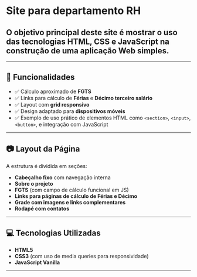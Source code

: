 ﻿# Site para departamento RH


 ## O objetivo principal deste site é mostrar o uso das tecnologias **HTML**, **CSS** e **JavaScript** na construção de uma aplicação Web simples.

---

## 📌 Funcionalidades

- ✅ Cálculo aproximado de **FGTS**
- ✅ Links para cálculo de **Férias** e **Décimo terceiro salário**
- ✅ Layout com **grid responsivo**
- ✅ Design adaptado para **dispositivos móveis**
- ✅ Exemplo de uso prático de elementos HTML como `<section>`, `<input>`, `<button>`, e integração com JavaScript

---

## 📷 Layout da Página

A estrutura é dividida em seções:

- **Cabeçalho fixo** com navegação interna
- **Sobre o projeto**
- **FGTS** (com campo de cálculo funcional em JS)
- **Links para páginas de cálculo de Férias e Décimo**
- **Grade com imagens e links complementares**
- **Rodapé com contatos**

---

## 💻 Tecnologias Utilizadas

- **HTML5**
- **CSS3** (com uso de media queries para responsividade)
- **JavaScript Vanilla**

---

